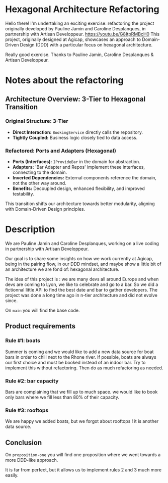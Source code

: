 # Hexagonal Architecture Refactoring

Hello there! I'm undertaking an exciting exercise: refactoring the project originally developed by Pauline Jamin and Caroline Desplanques, in partnership with Artisan Developpeur.
<https://youtu.be/G8ItpRMBcH0> This project, originally designed at Agicap, showcases an approach to Domain-Driven Design (DDD) with a particular focus on hexagonal architecture.

Really good exercise. Thanks to Pauline Jamin, Caroline Desplanques & Artisan Developpeur.

# Notes about the refactoring
## Architecture Overview: 3-Tier to Hexagonal Transition 
### Original Structure: 3-Tier
- **Direct Interaction:** `BookingService` directly calls the repository.
- **Tightly Coupled:** Business logic closely tied to data access.
### Refactored: Ports and Adapters (Hexagonal)
- **Ports (Interfaces):** `IProvideBar` in the domain for abstraction.
- **Adapters:** 'Bar Adapter and Repos' implement these interfaces, connecting to the domain.
- **Inverted Dependencies:** External components reference the domain, not the other way around.
- **Benefits:** Decoupled design, enhanced flexibility, and improved testability.

This transition shifts our architecture towards better modularity, aligning with Domain-Driven Design principles.

# Description

We are Pauline Jamin and Caroline Desplanques, working on a live coding in partnership with Artisan Developpeur.

Our goal is to share some insights on how we work currently at Agicap, being in the pairing flow, in our DDD mindset, and maybe show a little bit of an architecture we are fond of: hexagonal architecture.

The idea of this project is : we are many devs all around Europe and when devs are coming to Lyon, we like to celebrate and go to a bar. 
So we did a fictionnal little API to find the best date and bar to gather developers. The project was done a long time ago in n-tier architecture and did not evolve since.

On `main` you will find the base code.

## Product requirements
### Rule #1: boats
Summer is coming and we would like to add a new data source for boat bars in order to chill next to the Rhone river. If possible, boats are always our first choice and must be booked instead of an indoor bar.
Try to implement this without refactoring. Then do as much refactoring as needed.

### Rule #2: bar capacity
Bars are complaining that we fill up to much space. we would like to book only bars where we fill less than 80% of their capacity.


### Rule #3: rooftops
We are happy we added boats, but we forgot about rooftops ! it is another data source.


## Conclusion
 On `proposition-one` you will find one proposition where we went towards a more DDD-like approach. 
 
 It is far from perfect, but it allows us to implement rules 2 and 3 much more easily.
